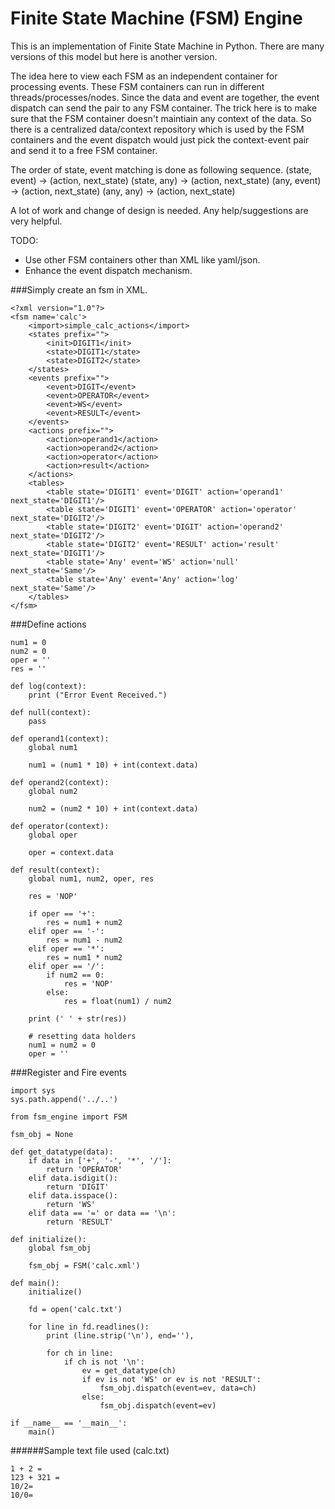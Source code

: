 Finite State Machine (FSM) Engine
=================================

This is an implementation of Finite State Machine in Python. There are many versions of this model but here is another version.

The idea here to view each FSM as an independent container for processing events. These FSM containers can run in different threads/processes/nodes. Since the data and event are together, the event dispatch can send the pair to any FSM container. The trick here is to make sure that the FSM container doesn't maintiain any context of the data. So there is a centralized data/context repository which is used by the FSM containers and the event dispatch would just pick the context-event pair and send it to a free FSM container.

The order of state, event matching is done as following sequence.
  (state, event) -> (action, next_state)
  (state, any) -> (action, next_state)
  (any, event) -> (action, next_state)
  (any, any) -> (action, next_state)

A lot of work and change of design is needed. Any help/suggestions are very helpful.

TODO:
* Use other FSM containers other than XML like yaml/json.
* Enhance the event dispatch mechanism.


###Simply create an fsm in XML.
```
<?xml version="1.0"?>
<fsm name='calc'>
    <import>simple_calc_actions</import>
    <states prefix="">
        <init>DIGIT1</init>
        <state>DIGIT1</state>
        <state>DIGIT2</state>
    </states>
    <events prefix="">
        <event>DIGIT</event>
        <event>OPERATOR</event>
        <event>WS</event>
        <event>RESULT</event>
    </events>
    <actions prefix="">
        <action>operand1</action>
        <action>operand2</action>
        <action>operator</action>
        <action>result</action>
    </actions>
    <tables>
        <table state='DIGIT1' event='DIGIT' action='operand1' next_state='DIGIT1'/>
        <table state='DIGIT1' event='OPERATOR' action='operator' next_state='DIGIT2'/>
        <table state='DIGIT2' event='DIGIT' action='operand2' next_state='DIGIT2'/>
        <table state='DIGIT2' event='RESULT' action='result' next_state='DIGIT1'/>
        <table state='Any' event='WS' action='null' next_state='Same'/>
        <table state='Any' event='Any' action='log' next_state='Same'/>
    </tables>
</fsm>
```

###Define actions
```
num1 = 0
num2 = 0
oper = ''
res = ''

def log(context):
    print ("Error Event Received.")

def null(context):
    pass

def operand1(context):
    global num1
    
    num1 = (num1 * 10) + int(context.data)

def operand2(context):
    global num2

    num2 = (num2 * 10) + int(context.data)

def operator(context):
    global oper

    oper = context.data

def result(context):
    global num1, num2, oper, res

    res = 'NOP'

    if oper == '+':
        res = num1 + num2
    elif oper == '-':
        res = num1 - num2
    elif oper == '*':
        res = num1 * num2
    elif oper == '/':
        if num2 == 0:
            res = 'NOP'
        else:
            res = float(num1) / num2

    print (' ' + str(res))

    # resetting data holders
    num1 = num2 = 0
    oper = ''
```

###Register and Fire events
```
import sys
sys.path.append('../..')

from fsm_engine import FSM

fsm_obj = None

def get_datatype(data):
    if data in ['+', '-', '*', '/']:
        return 'OPERATOR'
    elif data.isdigit():
        return 'DIGIT'
    elif data.isspace():
        return 'WS'
    elif data == '=' or data == '\n':
        return 'RESULT'

def initialize():
    global fsm_obj

    fsm_obj = FSM('calc.xml')

def main():
    initialize()

    fd = open('calc.txt')

    for line in fd.readlines():
        print (line.strip('\n'), end=''),

        for ch in line:
            if ch is not '\n':
                ev = get_datatype(ch)
                if ev is not 'WS' or ev is not 'RESULT':
                    fsm_obj.dispatch(event=ev, data=ch)
                else:
                    fsm_obj.dispatch(event=ev)

if __name__ == '__main__':
    main()
```

######Sample text file used (calc.txt)
```
1 + 2 =
123 + 321 =
10/2=
10/0=
```
